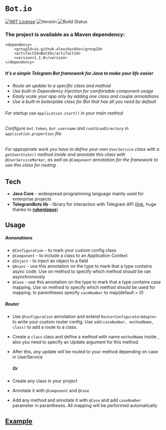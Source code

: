 # `Bot.io`
[![MIT License](http://img.shields.io/badge/license-MIT-blue.svg?style=flat)](LICENSE)
<img src="https://img.shields.io/badge/version-v1.1.0-brightgreen.svg?style=flat-square" alt="Version">
<img src="https://img.shields.io/travis/schollz/croc.svg?style=flat-square" alt="Build
Status">

### The project is available as a Maven dependency:
```
<dependency>
	<groupId>io.github.alexzhyshko</groupId>
	<artifactId>BotIO</artifactId>
	<version>1.1.0</version>
</dependency>
```

##### It's a simple Telegram Bot framework for Java to make your life easier

  - *Route an update to a specific class and method*
  - *Use built-in Dependency Injection for comfortable component usage*
  - *Easily scale your app only by adding one class and couple annotations*
  - *Use a built-in boilerplate class for Bot that has all you need by default*

###### For startup use `Application.start()` in your main method
###### Configure `bot.token`, `bot.username` and `rootScanDirectory` in `application.properties` file
###### For appropriate work you have to define your own `UserService` class with a `getUserState()` method inside and annotate this class with `@UserServiceMarker`, as well as `@Component` annotation for the framework to use this class for routing

## Tech

* **Java Core** - widespread programming language mainly used for enterprise projects
* **TelegramBots lib** - library for interaction with Telegram API ([link](https://github.com/rubenlagus/TelegramBots/wiki/Getting-Started), huge thanks to [**rubenlagus**](https://github.com/rubenlagus))

## Usage

##### Annonations
* `@Configuration` - to mark your custom config class
* `@Component` - to include a class to an Application Context
* `@Inject` - to inject an object to a field
* `@Async` - use this annotation on the type to mark that a type contains async code. Use on method to specify which method should be ran asynchronously
* `@Case` - use this annotation on the type to mark that a type contains case mapping. Use on method to specify which method should be used for mapping. In parentheses specify `caseNumber` to map(default = 0)
##### Router
* Use `@Configuration` annotation and extend `RouterConfiguratorAdapter` to write your custom router config. Use `add(caseNumber, methodName, class)` to add a route to a class.
* Create a `class` class and define a method with name `methodName` inside , also you need to specify an Update argument for this method.
* After this, any update will be routed to your method depending on case in UserService

  ##### Or
  
* Create any class in your project
* Annotate it with `@Component` and `@Case`
* Add any method and annotate it with `@Case` and add `caseNumber` parameter in parantheses. 
All mapping will be performed automatically


## [Example](https://github.com/alexzhyshko/Bot.io.examples/tree/master)
